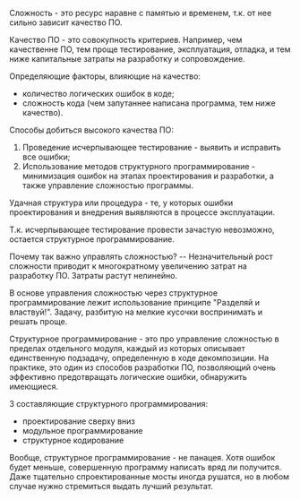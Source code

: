 Сложность - это ресурс наравне с памятью и временем, т.к. от нее сильно зависит качество ПО.

Качество ПО - это совокупность критериев. Например, чем качественне ПО, тем проще тестирование, эксплуатация, отладка, и тем ниже капитальные затраты на разработку и сопровождение.

Определяющие факторы, влияющие на качество:
- количество логических ошибок в коде;
- сложность кода (чем запутаннее написана программа, тем ниже качество).

Способы добиться высокого качества ПО:
1. Проведение исчерпывающее тестирование - выявить и исправить все ошибки;
2. Использование методов структурного программирование - минимизация ошибок на этапах проектирования и разработки, а также управление сложностью программы.

Удачная структура или процедура - те, у которых ошибки проектирования и внедрения выявляются в процессе эксплуатации.

Т.к. исчерпывающее тестирование провести зачастую невозможно, остается структурное программирование.


Почему так важно управлять сложностью? -- Незначительный рост сложности приводит к многократному увеличению затрат на разработку ПО. Затраты растут нелинейно.


В основе управления сложностью через структурное программирование лежит использование принципе "Разделяй и властвуй!".
Задачу, разбитую на мелкие кусочки воспринимать и решать проще.

Структурное программирование - это про управление сложностью в пределах отдельного модуля, каждый из которых описывает единственную подзадачу, определенную в ходе декомпозиции. На практике, это один из способов разработки ПО, позволяющий очень эффективно предотвращать логические ошибки, обнаружить имеющиеся.

3 составляющие структурного программирования:
- проектирование сверху вниз
- модульное программирование
- структурное кодирование

Вообще, структурное программирование - не панацея. Хотя ошибок будет меньше, совершенную программу написать вряд ли получится. Даже тщательно спроектированные мосты иногда рушатся, но в любом случае нужно стремиться выдать лучший результат.
